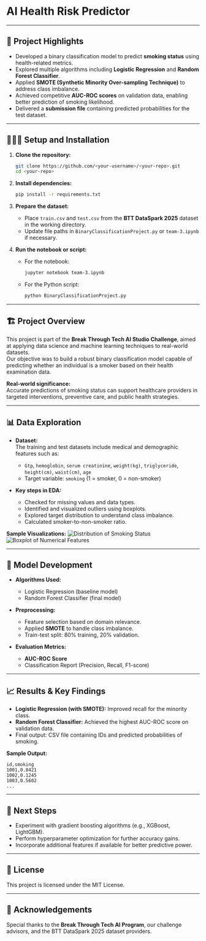 # AI Health Risk Predictor

---

## 🎯 **Project Highlights**

- Developed a binary classification model to predict **smoking status** using health-related metrics.
- Explored multiple algorithms including **Logistic Regression** and **Random Forest Classifier**.
- Applied **SMOTE (Synthetic Minority Over-sampling Technique)** to address class imbalance.
- Achieved competitive **AUC-ROC scores** on validation data, enabling better prediction of smoking likelihood.
- Delivered a **submission file** containing predicted probabilities for the test dataset.

---

## 👩🏽‍💻 **Setup and Installation**

1. **Clone the repository:**
   ```bash
   git clone https://github.com/<your-username>/<your-repo>.git
   cd <your-repo>
   ```

2. **Install dependencies:**
   ```bash
   pip install -r requirements.txt
   ```

3. **Prepare the dataset:**
   - Place `train.csv` and `test.csv` from the **BTT DataSpark 2025** dataset in the working directory.
   - Update file paths in `BinaryClassificationProject.py` or `team-3.ipynb` if necessary.

4. **Run the notebook or script:**
   - For the notebook:
     ```bash
     jupyter notebook team-3.ipynb
     ```
   - For the Python script:
     ```bash
     python BinaryClassificationProject.py
     ```

---

## 🏗️ **Project Overview**

This project is part of the **Break Through Tech AI Studio Challenge**, aimed at applying data science and machine learning techniques to real-world datasets.  
Our objective was to build a robust binary classification model capable of predicting whether an individual is a smoker based on their health examination data.

**Real-world significance:**  
Accurate predictions of smoking status can support healthcare providers in targeted interventions, preventive care, and public health strategies.

---

## 📊 **Data Exploration**

- **Dataset:**  
  The training and test datasets include medical and demographic features such as:
  - `Gtp`, `hemoglobin`, `serum creatinine`, `weight(kg)`, `triglyceride`, `height(cm)`, `waist(cm)`, `age`  
  - Target variable: `smoking` (1 = smoker, 0 = non-smoker)

- **Key steps in EDA:**
  - Checked for missing values and data types.
  - Identified and visualized outliers using boxplots.
  - Explored target distribution to understand class imbalance.
  - Calculated smoker-to-non-smoker ratio.

**Sample Visualizations:**
![Distribution of Smoking Status](images/smoking_distribution.png)  
![Boxplot of Numerical Features](images/numerical_features_boxplot.png)

---

## 🧠 **Model Development**

- **Algorithms Used:**
  - Logistic Regression (baseline model)
  - Random Forest Classifier (final model)

- **Preprocessing:**
  - Feature selection based on domain relevance.
  - Applied **SMOTE** to handle class imbalance.
  - Train-test split: 80% training, 20% validation.

- **Evaluation Metrics:**
  - **AUC-ROC Score**
  - Classification Report (Precision, Recall, F1-score)

---

## 📈 **Results & Key Findings**

- **Logistic Regression (with SMOTE):** Improved recall for the minority class.
- **Random Forest Classifier:** Achieved the highest AUC-ROC score on validation data.
- Final output: CSV file containing IDs and predicted probabilities of smoking.

**Sample Output:**
```csv
id,smoking
1001,0.8421
1002,0.1245
1003,0.5602
...
```

---

## 🚀 **Next Steps**

- Experiment with gradient boosting algorithms (e.g., XGBoost, LightGBM).
- Perform hyperparameter optimization for further accuracy gains.
- Incorporate additional features if available for better predictive power.

---

## 📝 **License**

This project is licensed under the MIT License.

---

## 🙏 **Acknowledgements**

Special thanks to the **Break Through Tech AI Program**, our challenge advisors, and the BTT DataSpark 2025 dataset providers.
